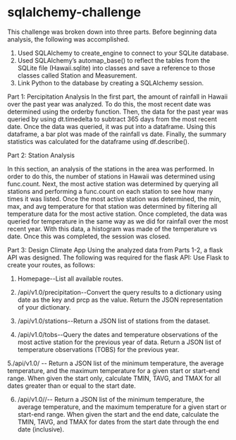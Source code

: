 # sqlalchemy-challenge
This challenge was broken down into three parts. Before beginning data analysis, the following was accomplished.

1. Used SQLAlchemy to create_engine to connect to your SQLite database.
2. Used SQLAlchemy’s automap_base() to reflect the tables from the SQLite file (Hawaii.sqlite) into classes and save a reference to those classes called Station and Measurement.
3. Link Python to the database by creating a SQLAlchemy session.

Part 1: Percipitation Analysis
In the first part, the amount of rainfall in Hawaii over the past year was analyzed. To do this, the most recent date was determined using the orderby function. Then, the data for the past year was queried by using dt.timedelta to subtract 365 days from the most recent date. Once the data was queried, it was put into a dataframe. Using this dataframe, a bar plot was made of the rainfall vs date. Finally, the summary statistics was calculated for the dataframe using df.describe().

Part 2: Station Analysis 

In this section, an analysis of the stations in the area was performed. In order to do this, the number of stations in Hawaii was determined using func.count. Next, the most active station was determined by querying all stations and performing a func.count on each station to see how many times it was listed. Once the most active station was determined, the min, max, and avg temperature for that station was determined by filtering all temperature data for the most active station. Once completed, the data was queried for temperature in the same way as we did for rainfall over the most recent year. With this data, a histogram was made of the temperature vs date. Once this was completed, the session was closed.

Part 3: Design Climate App
Using the analyzed data from Parts 1-2, a flask API was designed. The following was required for the flask API:
Use Flask to create your routes, as follows:


1. Homepage--List all available routes. 

2. /api/v1.0/precipitation--Convert the query results to a dictionary using date as the key and prcp as the value. Return the JSON representation of your dictionary.

3. /api/v1.0/stations--Return a JSON list of stations from the dataset.

4. /api/v1.0/tobs--Query the dates and temperature observations of the most active station for the previous year of data. Return a JSON list of temperature observations (TOBS) for the previous year.

5./api/v1.0/<start> -- Return a JSON list of the minimum temperature, the average temperature, and the maximum temperature for a given start or start-end range. When given the start only, calculate TMIN, TAVG, and TMAX for all dates greater than or equal to the start date.


6. /api/v1.0/<start>/<end>-- Return a JSON list of the minimum temperature, the average temperature, and the maximum temperature for a given start or start-end range. When given the start and the end date, calculate the TMIN, TAVG, and TMAX for dates from the start date through the end date (inclusive).

